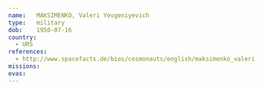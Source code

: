```yaml
---
name:	MAKSIMENKO, Valeri Yevgeniyevich 
type:	military
dob:	1950-07-16
country:
  - URS
references:
  - http://www.spacefacts.de/bios/cosmonauts/english/maksimenko_valeri.htm
missions:
evas:
---
```

